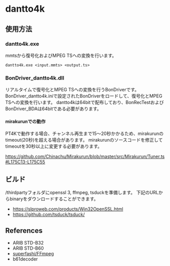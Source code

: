 # dantto4k

## 使用方法

### dantto4k.exe
mmtsから復号化およびMPEG TSへの変換を行います。
```
dantto4k.exe <input.mmts> <output.ts>
```

### BonDriver_dantto4k.dll
リアルタイムで復号化とMPEG TSへの変換を行うBonDriverです。
BonDriver_dantto4k.iniで設定されたBonDriverをロードして、復号化とMPEG TSへの変換を行います。
dantto4kは64bitで配布しており、BonRecTestおよびBonDriver_BDAは64bitである必要があります。

#### mirakurunでの動作
PT4Kで動作する場合、チャンネル再生まで15～20秒かかるため、mirakurunのtimeout(20秒)を超える場合があります。
mirakurunのソースコードを修正してtimeoutを30秒以上に変更する必要があります。

https://github.com/Chinachu/Mirakurun/blob/master/src/Mirakurun/Tuner.ts#L175C13-L175C55

## ビルド
/thirdpartyフォルダにopenssl 3, ffmpeg, tsduckを準備します。
下記のURLからbinaryをダウンロードすることができます。

- https://slproweb.com/products/Win32OpenSSL.html
- https://github.com/tsduck/tsduck/

## References
- ARIB STD-B32
- ARIB STD-B60
- [superfashi/FFmpeg](https://github.com/superfashi/FFmpeg)
- b61decoder